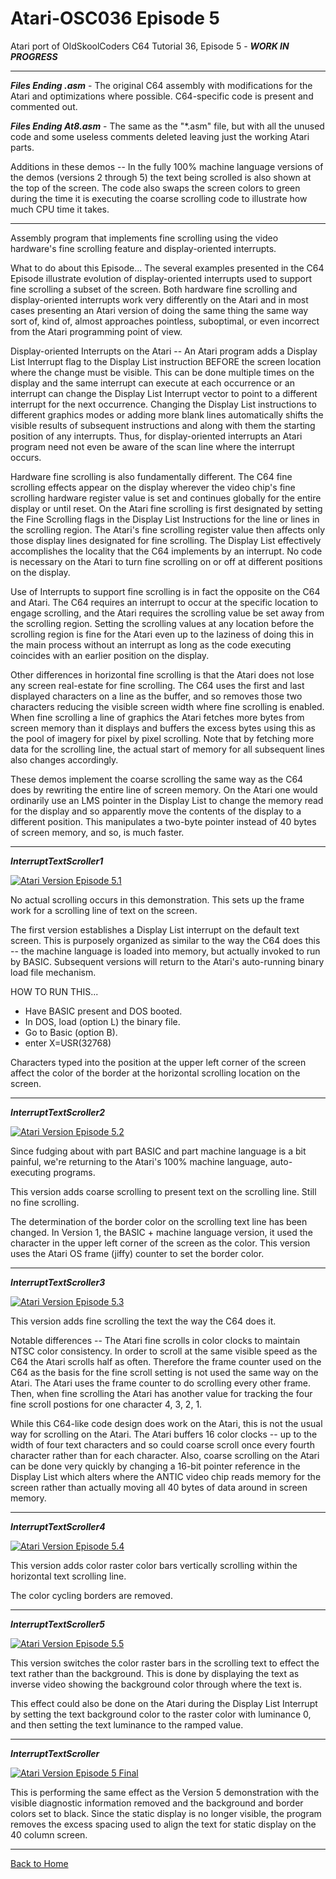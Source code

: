# Atari-OSC036 Episode 5
Atari port of OldSkoolCoders C64 Tutorial 36, Episode 5 -  ***WORK IN PROGRESS***

---

***Files Ending .asm*** - The original C64 assembly with modifications for the Atari and optimizations where possible.  C64-specific code is present and commented out.

***Files Ending At8.asm*** - The same as the  "*.asm" file, but with all the unused code and some useless comments deleted leaving just the working Atari parts.

Additions in these demos --  In the fully 100% machine language versions of the demos (versions 2 through 5) the text being scrolled is also shown at the top of the screen.  The code also swaps the screen colors to green during the time it is executing the coarse scrolling code to illustrate how much CPU time it takes.

---

Assembly program that implements fine scrolling using the video hardware's fine scrolling feature and display-oriented interrupts.

What to do about this Episode...  The several examples presented in the C64 Episode illustrate evolution of display-oriented interrupts used to support fine scrolling a subset of the screen.  Both hardware fine scrolling and display-oriented interrupts work very differently on the Atari and in most cases presenting an Atari version of doing the same thing the same way sort of, kind of, almost approaches pointless, suboptimal, or even incorrect from the Atari programming point of view.

Display-oriented Interrupts on the Atari -- An Atari program adds a Display List Interrupt flag to the Display List instruction BEFORE the screen location where the change must be visible.  This can be done multiple times on the display and the same interrupt can execute at each occurrence or an interrupt can change the Display List Interrupt vector to point to a different interrupt for the next occurrence.  Changing the Display List instructions to different graphics modes or adding more blank lines automatically shifts the visible results of subsequent instructions and along with them the starting position of any interrupts.  Thus, for display-oriented interrupts an Atari program need not even be aware of the scan line where the interrupt occurs.

Hardware fine scrolling is also fundamentally different.  The C64 fine scrolling effects appear on the display wherever the video chip's fine scrolling hardware register value is set and continues globally for the entire display or until reset.  On the Atari fine scrolling is first designated by setting the Fine Scrolling flags in the Display List Instructions for the line or lines in the scrolling region.  The Atari's fine scrolling register value then affects only those display lines designated for fine scrolling.  The Display List effectively accomplishes the locality that the C64 implements by an interrupt.  No code is necessary on the Atari to turn fine scrolling on or off at different positions on the display.  

Use of Interrupts to support fine scrolling is in fact the opposite on the C64 and Atari.  The C64 requires an interrupt to occur at the specific location to engage scrolling, and the Atari requires the scrolling value be set away from the scrolling region.  Setting the scrolling values at any location before the scrolling region is fine for the Atari even up to the laziness of doing this in the main process without an interrupt as long as the code executing coincides with an earlier position on the display.

Other differences in horizontal fine scrolling is that the Atari does not lose any screen real-estate for fine scrolling.  The C64 uses the first and last displayed characters on a line as the buffer, and so removes those two characters reducing the visible screen width where fine scrolling is enabled.  When fine scrolling a line of graphics the Atari fetches more bytes from screen memory than it displays and buffers the excess bytes using this as the pool of imagery for pixel by pixel scrolling.  Note that by fetching more data for the scrolling line, the actual start of memory for all subsequent lines also changes accordingly.
 
These demos implement the coarse scrolling the same way as the C64 does by rewriting the entire line of screen memory.  On the Atari one would ordinarily use an LMS pointer in the Display List to change the memory read for the display and so apparently move the contents of the display to a different position.  This manipulates a two-byte pointer instead of 40 bytes of screen memory, and so, is much faster.

---

***InterruptTextScroller1***

[![Atari Version Episode 5.1](https://github.com/kenjennings/Atari-OSC036/raw/master/Episode5/AtariScreenGrab5.1.png "Atari Version Episode 5.1")](#features1)

No actual scrolling occurs in this demonstration.  This sets up the frame work for a scrolling line of text on the screen.

The first version establishes a Display List interrupt on the default text screen.  This is purposely organized as similar to the way the C64 does this -- the machine language is loaded into memory, but actually invoked to run by BASIC.  Subsequent versions will return to the Atari's auto-running binary load file mechanism.

HOW TO RUN THIS...
- Have BASIC present and DOS booted.
- In DOS, load (option L) the binary file.  
- Go to Basic (option B).
- enter X=USR(32768)

Characters typed into the position at the upper left corner of the screen affect the color of the border at the horizontal scrolling location on the screen.

---

***InterruptTextScroller2***

[![Atari Version Episode 5.2](https://github.com/kenjennings/Atari-OSC036/raw/master/Episode5/AtariScreenGrab5.2.png "Atari Version Episode 5.2")](#features1)

Since fudging about with part BASIC and part machine language is a bit painful, we're returning to the Atari's 100% machine language, auto-executing programs.

This version adds coarse scrolling to present text on the scrolling line.  Still no fine scrolling.

The determination of the border color on the scrolling text line has been changed.  In Version 1, the BASIC + machine language version, it used the character in the upper left corner of the screen as the color.  This version uses the Atari OS frame (jiffy) counter to set the border color. 

---

***InterruptTextScroller3***

[![Atari Version Episode 5.3](https://github.com/kenjennings/Atari-OSC036/raw/master/Episode5/AtariScreenGrab5.3.png "Atari Version Episode 5.3")](#features1)

This version adds fine scrolling the text the way the C64 does it.  

Notable differences -- The Atari fine scrolls in color clocks to maintain NTSC color consistency.  In order to scroll at the same visible speed as the C64 the Atari scrolls half as often.  Therefore the frame counter used on the C64 as the basis for the fine scroll setting is not used the same way on the Atari.  The Atari uses the frame counter to do scrolling every other frame. Then, when fine scrolling the Atari has another value for tracking the four fine scroll postions for one character 4, 3, 2, 1.

While this C64-like code design does work on the Atari, this is not the usual way for scrolling on the Atari.  The Atari buffers 16 color clocks -- up to the width of four text characters and so could coarse scroll once every fourth character rather than for each character.  Also, coarse scrolling on the Atari can be done very quickly by changing a 16-bit pointer reference in the Display List which alters where the ANTIC video chip reads memory for the screen rather than actually moving all 40 bytes of data around in screen memory.

---

***InterruptTextScroller4***

[![Atari Version Episode 5.4](https://github.com/kenjennings/Atari-OSC036/raw/master/Episode5/AtariScreenGrab5.4.png "Atari Version Episode 5.4")](#features1)

This version adds color raster color bars vertically scrolling within the horizontal text scrolling line.

The color cycling borders are removed.

---

***InterruptTextScroller5***

[![Atari Version Episode 5.5](https://github.com/kenjennings/Atari-OSC036/raw/master/Episode5/AtariScreenGrab5.5.png "Atari Version Episode 5.5")](#features1)

This version switches the color raster bars in the scrolling text to effect the text rather than the background.  This is done by displaying the text as inverse video showing the background color through where the text is.  

This effect could also be done on the Atari during the Display List Interrupt by setting the text background color to the raster color with luminance 0, and then setting the text luminance to the ramped value.

---

***InterruptTextScroller***

[![Atari Version Episode 5 Final](https://github.com/kenjennings/Atari-OSC036/raw/master/Episode5/AtariScreenGrab.png "Atari Version Episode 5 Final")](#features1)

This is performing the same effect as the Version 5 demonstration with the visible diagnostic information removed and the background and border colors set to black.   Since the static display is no longer visible, the program removes the excess spacing used to align the text for static display on the 40 column screen.

---

[Back to Home](https://github.com/kenjennings/Atari-OSC036/blob/master/README.md "Home") 

